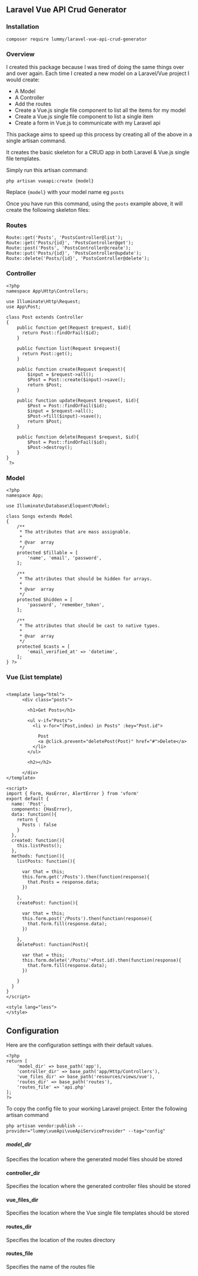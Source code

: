 ## Laravel Vue API Crud Generator

### Installation
`composer require lummy/laravel-vue-api-crud-generator`

### Overview
I created this package because I was tired of doing the same things over and over again. Each time I created a new model on a Laravel/Vue project I would create:

- A Model
- A Controller
- Add the routes 
- Create a Vue.js single file component to list all the items for my model 
- Create a Vue.js single file component to list a single item
- Create a form in Vue.js to communicate with my Laravel api

This package aims to speed up this process by creating all of the above in a single artisan command.

It creates the basic skeleton for a CRUD app in both Laravel & Vue.js single file templates.

Simply run this artisan command:

`php artisan vueapi:create {model}`

Replace `{model}` with your model name eg `posts`

Once you have run this command, using the `posts` example above, it will create the following skeleton files:

### Routes 

```
Route::get('Posts', 'PostsController@list');
Route::get('Posts/{id}', 'PostsController@get');
Route::post('Posts', 'PostsController@create');
Route::put('Posts/{id}', 'PostsController@update');
Route::delete('Posts/{id}', 'PostsController@delete');

```

### Controller
```
<?php 
namespace App\Http\Controllers;

use Illuminate\Http\Request;
use App\Post;

class Post extends Controller
{
    public function get(Request $request, $id){
      return Post::findOrFail($id);
    }
    
    public function list(Request $request){
      return Post::get();
    }
    
    public function create(Request $request){
        $input = $request->all();
        $Post = Post::create($input)->save();
        return $Post;
    }
    
    public function update(Request $request, $id){
        $Post = Post::findOrFail($id);
        $input = $request->all();
        $Post->fill($input)->save();
        return $Post;
    }
    
    public function delete(Request $request, $id){
        $Post = Post::findOrFail($id);
        $Post->destroy();
    }
}
 ?>

```
### Model 

```
<?php 
namespace App;

use Illuminate\Database\Eloquent\Model;

class Songs extends Model
{
    /**
     * The attributes that are mass assignable.
     *
     * @var  array
     */
    protected $fillable = [
        'name', 'email', 'password',
    ];

    /**
     * The attributes that should be hidden for arrays.
     *
     * @var  array
     */
    protected $hidden = [
        'password', 'remember_token',
    ];

    /**
     * The attributes that should be cast to native types.
     *
     * @var  array
     */
    protected $casts = [
        'email_verified_at' => 'datetime',
    ];
} ?>

```

### Vue (List template)

```

<template lang="html">
      <div class="posts">
        
        <h1>Get Posts</h1>
        
        <ul v-if="Posts">
          <li v-for="(Post,index) in Posts" :key="Post.id">
            
            Post
            <a @click.prevent="deletePost(Post)" href="#">Delete</a>
          </li>
        </ul>
        
        <h2></h2>
        
      </div>
</template>

<script>
import { Form, HasError, AlertError } from 'vform'
export default {
  name: 'Post',
  components: {HasError},
  data: function(){
    return {
      Posts : false
    }
  },
  created: function(){
    this.listPosts();
  },
  methods: function(){
    listPosts: function(){
      
      var that = this;
      this.form.get('/Posts').then(function(response){
        that.Posts = response.data;
      })
      
    },
    createPost: function(){
      
      var that = this;
      this.form.post('/Posts').then(function(response){
        that.form.fill(response.data);
      })
      
    },
    deletePost: function(Post){
      
      var that = this;
      this.form.delete('/Posts/'+Post.id).then(function(response){
        that.form.fill(response.data);
      })
      
    }
  }
}
</script>

<style lang="less">
</style>

```

## Configuration

Here are the configuration settings with their default values.

```
<?php 
return [
    'model_dir' => base_path('app'),
    'controller_dir' => base_path('app/Http/Controllers'),
    'vue_files_dir' => base_path('resources/views/vue'),
    'routes_dir' => base_path('routes'),
    'routes_file' => 'api.php'
];
?>
```
To copy the config file to your working Laravel project. Enter the following artisan command

`php artisan vendor:publish --provider="lummy\vueApi\vueApiServiceProvider" --tag="config"`

##### model_dir
Specifies the location where the generated model files should be stored

#### controller_dir

Specifies the location where the generated controller files should be stored

#### vue_files_dir

Specifies the location where the Vue single file templates should be stored

#### routes_dir
Specifies the location of the routes directory

#### routes_file
Specifies the name of the routes file



